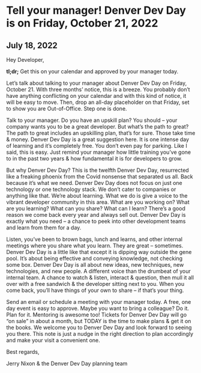 # Tell your manager! Denver Dev Day is on Friday, October 21, 2022
## July 18, 2022

Hey Developer,

**tl;dr;** Get this on your calendar and approved by your manager today.

Let’s talk about talking to your manager about Denver Dev Day on Friday, October 21. With three months’ notice, this is a breeze. You probably don’t have anything conflicting on your calendar and with this kind of notice, it will be easy to move. Then, drop an all-day placeholder on that Friday, set to show you are Out-of-Office. Step one is done. 

Talk to your manager. Do you have an upskill plan? You should – your company wants you to be a great developer. But what’s the path to great? The path to great includes an upskilling plan, that’s for sure. Those take time & money. Denver Dev Day is a great suggestion here. It is one intense day of learning and it’s completely free. You don’t even pay for parking. Like I said, this is easy. Just remind your manager how little training you’ve gone to in the past two years & how fundamental it is for developers to grow.

But why Denver Dev Day? This is the twelfth Denver Dev Day, resurrected like a freaking phoenix from the Covid nonsense that separated us all. Back because it’s what we need. Denver Dev Day does not focus on just one technology or one technology stack. We don’t cater to companies or anything like that. We’re about learning. What we do is give a voice to the vibrant developer community in this area. What are you working on? What are you learning? What can you share? What can I learn? There’s a good reason we come back every year and always sell out. Denver Dev Day is exactly what you need – a chance to peek into other development teams and learn from them for a day.

Listen, you’ve been to brown bags, lunch and learns, and other internal meetings where you share what you learn. They are great – sometimes. Denver Dev Day is a little like that except it is dipping way outside the gene pool. It’s about being effective and conveying knowledge, not checking some box. Denver Dev Day is all about new ideas, new techniques, new technologies, and new people. A different voice than the drumbeat of your internal team. A chance to watch & listen, interact & question, then mull it all over with a free sandwich & the developer sitting next to you. When you come back, you’ll have things of your own to share – if that’s your thing. 

Send an email or schedule a meeting with your manager today. A free, one day event is easy to approve. Maybe you want to bring a colleague? Do it. Plan for it. Mentoring is awesome too! Tickets for Denver Dev Day will go “on sale” in about a month, but TODAY is the time to make plans & get it on the books. We welcome you to Denver Dev Day and look forward to seeing you there. This note is just a nudge in the right direction to plan accordingly and make your visit a convenient one.

Best regards,

Jerry Nixon & the Denver Dev Day planning team 

